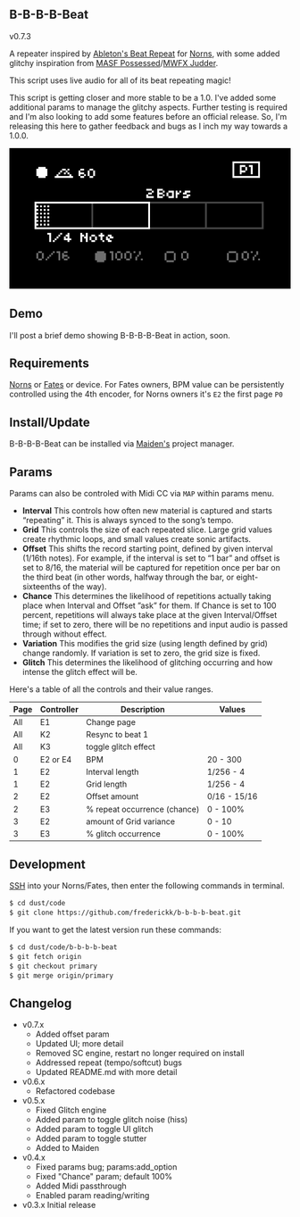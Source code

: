 B-B-B-B-Beat
---

v0.7.3

A repeater inspired by [Ableton's Beat Repeat](https://www.ableton.com/en/blog/guide-beat-repeat-quantize-courses/) for [Norns](https://monome.org/norns), with some added glitchy inspiration from [MASF Possessed](https://www.youtube.com/results?search_query=masf+possessed)/[MWFX Judder](https://www.youtube.com/results?search_query=mwfx+judder).

This script uses live audio for all of its beat repeating magic!

This script is getting closer and more stable to be a 1.0. I've added some additional params to manage the glitchy aspects. Further testing is required and I'm also looking to add some features before an official release. So, I'm releasing this here to gather feedback and bugs as I inch my way towards a 1.0.0.

![B-B-B-B-Beat UI](.assets/b-b-b-b-beat.gif)

## Demo

I'll post a brief demo showing B-B-B-B-Beat in action, soon.


## Requirements

[Norns](https://monome.org/norns) or [Fates](https://llllllll.co/t/fates-a-diy-norns-dac-board-for-raspberry-pi/22999) or device. For Fates owners, BPM value can be persistently controlled using the 4th encoder, for Norns owners it's `E2` the first page `P0`


## Install/Update

B-B-B-B-Beat can be installed via [Maiden's](https://norns.local/maiden) project manager.


## Params

Params can also be controled with Midi CC via `MAP` within params menu.

- **Interval** This controls how often new material is captured and starts “repeating” it. This is always synced to the song’s tempo.
- **Grid** This controls the size of each repeated slice. Large grid values create rhythmic loops, and small values create sonic artifacts.
- **Offset** This shifts the record starting point, defined by given interval (1/16th notes). For example, if the interval is set to “1 bar” and offset is set to 8/16, the material will be captured for repetition once per bar on the third beat (in other words, halfway through the bar, or eight-sixteenths of the way).
- **Chance** This determines the likelihood of repetitions actually taking place when Interval and Offset ”ask” for them. If Chance is set to 100 percent, repetitions will always take place at the given Interval/Offset time; if set to zero, there will be no repetitions and input audio is passed through without effect.
- **Variation** This modifies the grid size (using length defined by grid) change randomly. If variation is set to zero, the grid size is fixed.
- **Glitch** This determines the likelihood of glitching occurring and how intense the glitch effect will be.

Here's a table of all the controls and their value ranges.

| Page    | Controller                    | Description                               | Values                         |
| ------- | ----------------------------- | ----------------------------------------- | ------------------------------ |
| All     | E1                            | Change page                               |                                |
| All     | K2                            | Resync to beat 1                          |                                |
| All     | K3                            | toggle glitch effect                      |                                |
| 0       | E2 or E4                      | BPM                                       | 20 - 300                       |
| 1       | E2                            | Interval length                           | 1/256 - 4                      |
| 1       | E2                            | Grid length                               | 1/256 - 4                      |
| 2       | E2                            | Offset amount                             | 0/16 - 15/16                   |
| 2       | E3                            | % repeat occurrence (chance)              | 0 - 100%                       |
| 3       | E2                            | amount of Grid variance                   | 0 - 10                         |
| 3       | E3                            | % glitch occurrence                       | 0 - 100%                       |


## Development

[SSH](https://monome.org/docs/norns/maiden/#ssh) into your Norns/Fates, then enter the following commands in terminal.

```bash
$ cd dust/code
$ git clone https://github.com/frederickk/b-b-b-b-beat.git
```

If you want to get the latest version run these commands:

```bash
$ cd dust/code/b-b-b-b-beat
$ git fetch origin
$ git checkout primary
$ git merge origin/primary
```


## Changelog
- v0.7.x
    - Added offset param
    - Updated UI; more detail
    - Removed SC engine, restart no longer required on install
    - Addressed repeat (tempo/softcut) bugs
    - Updated README.md with more detail
- v0.6.x
    - Refactored codebase 
- v0.5.x
    - Fixed Glitch engine
    - Added param to toggle glitch noise (hiss)
    - Added param to toggle UI glitch
    - Added param to toggle stutter
    - Added to Maiden
- v0.4.x
    - Fixed params bug; params:add_option
    - Fixed "Chance" param; default 100%
    - Added Midi passthrough
    - Enabled param reading/writing
- v0.3.x Initial release
